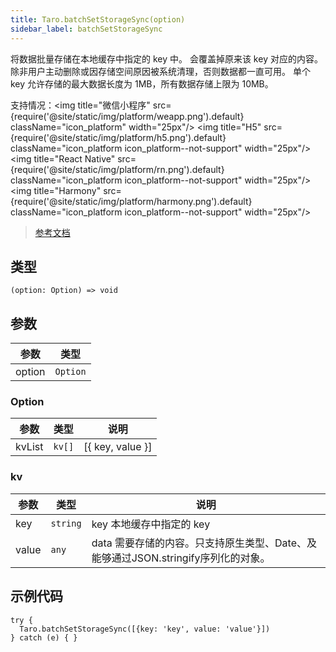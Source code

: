 ```yaml
---
title: Taro.batchSetStorageSync(option)
sidebar_label: batchSetStorageSync
---
```


将数据批量存储在本地缓存中指定的 key 中。
会覆盖掉原来该 key 对应的内容。除非用户主动删除或因存储空间原因被系统清理，否则数据都一直可用。
单个 key 允许存储的最大数据长度为 1MB，所有数据存储上限为 10MB。

支持情况：<img title="微信小程序" src={require('@site/static/img/platform/weapp.png').default} className="icon_platform" width="25px"/> <img title="H5" src={require('@site/static/img/platform/h5.png').default} className="icon_platform icon_platform--not-support" width="25px"/> <img title="React Native" src={require('@site/static/img/platform/rn.png').default} className="icon_platform icon_platform--not-support" width="25px"/> <img title="Harmony" src={require('@site/static/img/platform/harmony.png').default} className="icon_platform icon_platform--not-support" width="25px"/>

> [参考文档](https://developers.weixin.qq.com/miniprogram/dev/api/storage/wx.batchGetStorageSync.html)

## 类型

```tsx
(option: Option) => void
```

## 参数

| 参数 | 类型 |
| --- | --- |
| option | `Option` |

### Option

| 参数 | 类型 | 说明 |
| --- | --- | --- |
| kvList | `kv[]` | [{ key, value }] |

### kv

| 参数 | 类型 | 说明 |
| --- | --- | --- |
| key | `string` | key 本地缓存中指定的 key |
| value | `any` | data 需要存储的内容。只支持原生类型、Date、及能够通过JSON.stringify序列化的对象。 |

## 示例代码

```tsx
try {
  Taro.batchSetStorageSync([{key: 'key', value: 'value'}])
} catch (e) { }
```
